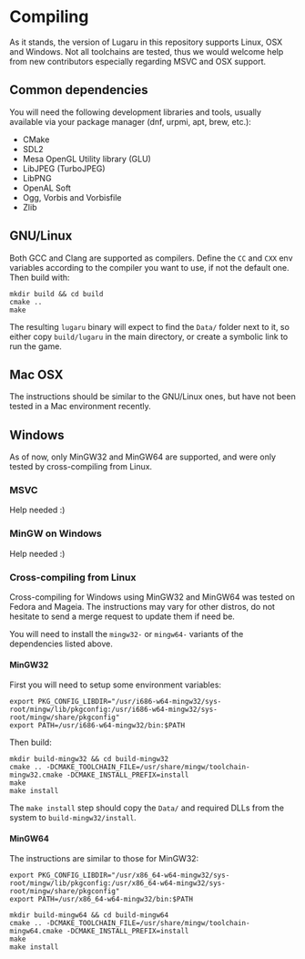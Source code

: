 # Compiling

As it stands, the version of Lugaru in this repository supports Linux, OSX
and Windows. Not all toolchains are tested, thus we would welcome help from
new contributors especially regarding MSVC and OSX support.

## Common dependencies

You will need the following development libraries and tools, usually
available via your package manager (dnf, urpmi, apt, brew, etc.):

- CMake
- SDL2
- Mesa OpenGL Utility library (GLU)
- LibJPEG (TurboJPEG)
- LibPNG
- OpenAL Soft
- Ogg, Vorbis and Vorbisfile
- Zlib

## GNU/Linux

Both GCC and Clang are supported as compilers. Define the `CC` and `CXX` env
variables according to the compiler you want to use, if not the default one.
Then build with:

```
mkdir build && cd build
cmake ..
make
```

The resulting `lugaru` binary will expect to find the `Data/` folder next to
it, so either copy `build/lugaru` in the main directory, or create a symbolic
link to run the game.

## Mac OSX

The instructions should be similar to the GNU/Linux ones, but have not been
tested in a Mac environment recently.

## Windows

As of now, only MinGW32 and MinGW64 are supported, and were only tested by
cross-compiling from Linux.

### MSVC

Help needed :)

### MinGW on Windows

Help needed :)

### Cross-compiling from Linux

Cross-compiling for Windows using MinGW32 and MinGW64 was tested on Fedora
and Mageia. The instructions may vary for other distros, do not hesitate to
send a merge request to update them if need be.

You will need to install the `mingw32-` or `mingw64-` variants of the
dependencies listed above.

#### MinGW32

First you will need to setup some environment variables:
```
export PKG_CONFIG_LIBDIR="/usr/i686-w64-mingw32/sys-root/mingw/lib/pkgconfig:/usr/i686-w64-mingw32/sys-root/mingw/share/pkgconfig"
export PATH=/usr/i686-w64-mingw32/bin:$PATH
```

Then build:
```
mkdir build-mingw32 && cd build-mingw32
cmake .. -DCMAKE_TOOLCHAIN_FILE=/usr/share/mingw/toolchain-mingw32.cmake -DCMAKE_INSTALL_PREFIX=install
make
make install
```

The `make install` step should copy the `Data/` and required DLLs from the
system to `build-mingw32/install`.

#### MinGW64

The instructions are similar to those for MinGW32:

```
export PKG_CONFIG_LIBDIR="/usr/x86_64-w64-mingw32/sys-root/mingw/lib/pkgconfig:/usr/x86_64-w64-mingw32/sys-root/mingw/share/pkgconfig"
export PATH=/usr/x86_64-w64-mingw32/bin:$PATH
```
```
mkdir build-mingw64 && cd build-mingw64
cmake .. -DCMAKE_TOOLCHAIN_FILE=/usr/share/mingw/toolchain-mingw64.cmake -DCMAKE_INSTALL_PREFIX=install
make
make install
```

